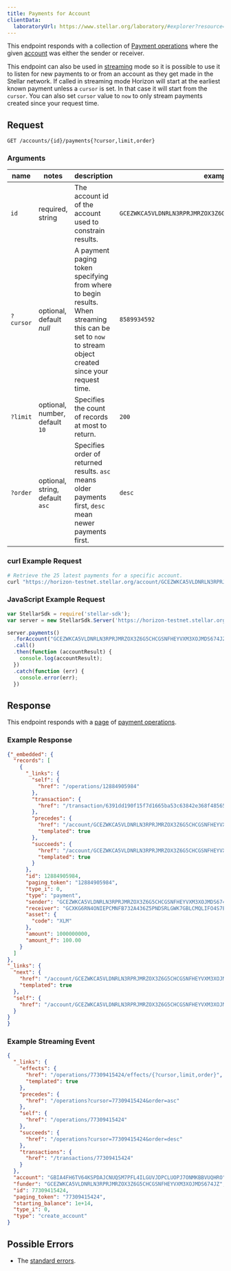 ```yaml
---
title: Payments for Account
clientData:
  laboratoryUrl: https://www.stellar.org/laboratory/#explorer?resource=payments&endpoint=for_account
---
```


This endpoint responds with a collection of [Payment operations](../resources/operation.md) where the given [account](../resources/account.md) was either the sender or receiver.

This endpoint can also be used in [streaming](../responses.md#streaming) mode so it is possible to use it to listen for new payments to or from an account as they get made in the Stellar network.
If called in streaming mode Horizon will start at the earliest known payment unless a `cursor` is set. In that case it will start from the `cursor`. You can also set `cursor` value to `now` to only stream payments created since your request time.

## Request

```
GET /accounts/{id}/payments{?cursor,limit,order}
```

### Arguments

|  name  |  notes  | description | example |
| ------ | ------- | ----------- | ------- |
| `id`      | required, string | The account id of the account used to constrain results. | `GCEZWKCA5VLDNRLN3RPRJMRZOX3Z6G5CHCGSNFHEYVXM3XOJMDS674JZ` |
| `?cursor` | optional, default _null_ | A payment paging token specifying from where to begin results. When streaming this can be set to `now` to stream object created since your request time. | `8589934592`                                          |
| `?limit`  | optional, number, default `10`  | Specifies the count of records at most to return. | `200` |
| `?order` | optional, string, default `asc` | Specifies order of returned results. `asc` means older payments first, `desc` mean newer payments first. | `desc` |

### curl Example Request

```bash
# Retrieve the 25 latest payments for a specific account.
curl "https://horizon-testnet.stellar.org/account/GCEZWKCA5VLDNRLN3RPRJMRZOX3Z6G5CHCGSNFHEYVXM3XOJMDS674JZ/payments?limit=25&order=desc"
```

### JavaScript Example Request

```js
var StellarSdk = require('stellar-sdk');
var server = new StellarSdk.Server('https://horizon-testnet.stellar.org');

server.payments()
  .forAccount("GCEZWKCA5VLDNRLN3RPRJMRZOX3Z6G5CHCGSNFHEYVXM3XOJMDS674JZ")
  .call()
  .then(function (accountResult) {
    console.log(accountResult);
  })
  .catch(function (err) {
    console.error(err);
  })
```
## Response

This endpoint responds with a [page](./resources/page.md) of [payment operations](./resources/operation.md).

### Example Response

```json
{"_embedded": {
  "records": [
    {
      "_links": {
        "self": {
          "href": "/operations/12884905984"
        },
        "transaction": {
          "href": "/transaction/6391dd190f15f7d1665ba53c63842e368f485651a53d8d852ed442a446d1c69a"
        },
        "precedes": {
          "href": "/account/GCEZWKCA5VLDNRLN3RPRJMRZOX3Z6G5CHCGSNFHEYVXM3XOJMDS674JZ/payments?cursor=12884905984&order=asc{?limit}",
          "templated": true
        },
        "succeeds": {
          "href": "/account/GCEZWKCA5VLDNRLN3RPRJMRZOX3Z6G5CHCGSNFHEYVXM3XOJMDS674JZ/payments?cursor=12884905984&order=desc{?limit}",
          "templated": true
        }
      },
      "id": 12884905984,
      "paging_token": "12884905984",
      "type_i": 0,
      "type": "payment",
      "sender": "GCEZWKCA5VLDNRLN3RPRJMRZOX3Z6G5CHCGSNFHEYVXM3XOJMDS674JZ",
      "receiver": "GCXKG6RN4ONIEPCMNFB732A436Z5PNDSRLGWK7GBLCMQLIFO4S7EYWVU",
      "asset": {
        "code": "XLM"
      },
      "amount": 1000000000,
      "amount_f": 100.00
    }
  ]
},
"_links": {
  "next": {
    "href": "/account/GCEZWKCA5VLDNRLN3RPRJMRZOX3Z6G5CHCGSNFHEYVXM3XOJMDS674JZ/payments?cursor=12884905984&order=asc{?limit}",
    "templated": true
  },
  "self": {
    "href": "/account/GCEZWKCA5VLDNRLN3RPRJMRZOX3Z6G5CHCGSNFHEYVXM3XOJMDS674JZ/payments"
  }
}
}
```

### Example Streaming Event

```json
{
  "_links": {
    "effects": {
      "href": "/operations/77309415424/effects/{?cursor,limit,order}",
      "templated": true
    },
    "precedes": {
      "href": "/operations?cursor=77309415424&order=asc"
    },
    "self": {
      "href": "/operations/77309415424"
    },
    "succeeds": {
      "href": "/operations?cursor=77309415424&order=desc"
    },
    "transactions": {
      "href": "/transactions/77309415424"
    }
  },
  "account": "GBIA4FH6TV64KSPDAJCNUQSM7PFL4ILGUVJDPCLUOPJ7ONMKBBVUQHRO",
  "funder": "GCEZWKCA5VLDNRLN3RPRJMRZOX3Z6G5CHCGSNFHEYVXM3XOJMDS674JZ",
  "id": 77309415424,
  "paging_token": "77309415424",
  "starting_balance": 1e+14,
  "type_i": 0,
  "type": "create_account"
}
```


## Possible Errors

- The [standard errors](../errors.md#Standard_Errors).
